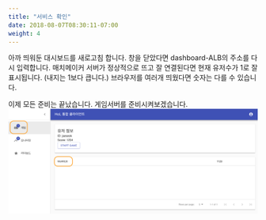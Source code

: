 ```yaml
---
title: "서비스 확인"
date: 2018-08-07T08:30:11-07:00
weight: 4
---
```


아까 띄워둔 대시보드를 새로고침 합니다. 창을 닫았다면 dashboard-ALB의 주소를 다시 입력합니다.
매치메이커 서버가 정상적으로 뜨고 잘 연결된다면 현재 유저수가 1로 잘 표시됩니다. (내지는 1보다 큽니다.)
브라우저를 여러개 띄웠다면 숫자는 다를 수 있습니다.

이제 모든 준비는 끝났습니다.
게임서버를 준비시켜보겠습니다.
![Example Service](/images/tic-tac-toe/hol-ready.png)